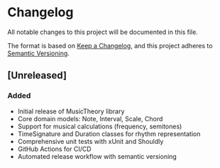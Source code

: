 # Changelog

All notable changes to this project will be documented in this file.

The format is based on [Keep a Changelog](https://keepachangelog.com/en/1.0.0/),
and this project adheres to [Semantic Versioning](https://semver.org/spec/v2.0.0.html).

## [Unreleased]

### Added
- Initial release of MusicTheory library
- Core domain models: Note, Interval, Scale, Chord
- Support for musical calculations (frequency, semitones)
- TimeSignature and Duration classes for rhythm representation
- Comprehensive unit tests with xUnit and Shouldly
- GitHub Actions for CI/CD
- Automated release workflow with semantic versioning